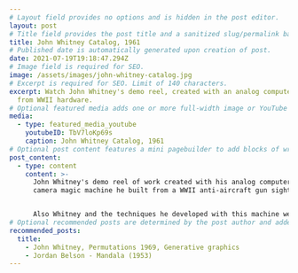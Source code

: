 ```yaml
---
# Layout field provides no options and is hidden in the post editor.
layout: post
# Title field provides the post title and a sanitized slug/permalink based on the title content. !!! Use a descriptive title and then do not change it !!!
title: John Whitney Catalog, 1961
# Published date is automatically generated upon creation of post.
date: 2021-07-19T19:18:47.294Z
# Image field is required for SEO.
image: /assets/images/john-whitney-catalog.jpg
# Excerpt is required for SEO. Limit of 140 characters.
excerpt: Watch John Whitney's demo reel, created with an analog computer built
  from WWII hardware.
# Optional featured media adds one or more full-width image or YouTube embeds to the top of the post.
media:
  - type: featured_media_youtube
    youtubeID: TbV7loKp69s
    caption: John Whitney Catalog, 1961
# Optional post content features a mini pagebuilder to add blocks of written content, images, and YouTube embeds to the post. Recommended at least one instance of WYSIWYG block.
post_content:
  - type: content
    content: >-
      John Whitney's demo reel of work created with his analog computer/film
      camera magic machine he built from a WWII anti-aircraft gun sight. 


      Also Whitney and the techniques he developed with this machine were what inspired Douglas Trumbull (special fx wizard) to use the slit scan technique on 2001: A Space Odyssey
# Optional recommended posts are determined by the post author and added here. This is good for SEO and internal linking.
recommended_posts:
  title:
    - John Whitney, Permutations 1969, Generative graphics
    - Jordan Belson - Mandala (1953)
---
```

